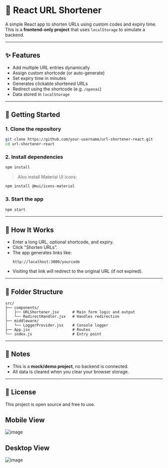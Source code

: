 # 🔗 React URL Shortener

A simple React app to shorten URLs using custom codes and expiry time. This is a **frontend-only project** that uses `localStorage` to simulate a backend.

---

## ✨ Features

- Add multiple URL entries dynamically
- Assign custom shortcode (or auto-generate)
- Set expiry time in minutes
- Generates clickable shortened URLs
- Redirect using the shortcode (e.g. `/openai`)
- Data stored in `localStorage`

---

## 🚀 Getting Started

### 1. Clone the repository

```bash
git clone https://github.com/your-username/url-shortener-react.git
cd url-shortener-react
```

### 2. Install dependencies

```bash
npm install
```

> Also install Material UI icons:

```bash
npm install @mui/icons-material
```

### 3. Start the app

```bash
npm start
```

---

## 🧠 How It Works

- Enter a long URL, optional shortcode, and expiry.
- Click "Shorten URLs".
- The app generates links like:
  ```
  http://localhost:3000/yourcode
  ```
- Visiting that link will redirect to the original URL (if not expired).

---

## 📁 Folder Structure

```
src/
├── components/
│   ├── URLShortener.jsx      # Main form logic and output
│   └── RedirectHandler.jsx   # Handles redirection
├── middleware/
│   └── LoggerProvider.jsx    # Console logger
├── App.jsx                   # Routes
└── index.js                  # Entry point
```

---

## 📌 Notes

- This is a **mock/demo project**, no backend is connected.
- All data is cleared when you clear your browser storage.

---

## 📃 License

This project is open source and free to use.
## Mobile View
![image](https://github.com/user-attachments/assets/935ed4a3-adcf-4e6f-9326-2dd0debb99c7)
## Desktop View
![image](https://github.com/user-attachments/assets/b1b5ec69-ddab-4539-a24a-80920808ed1b)




